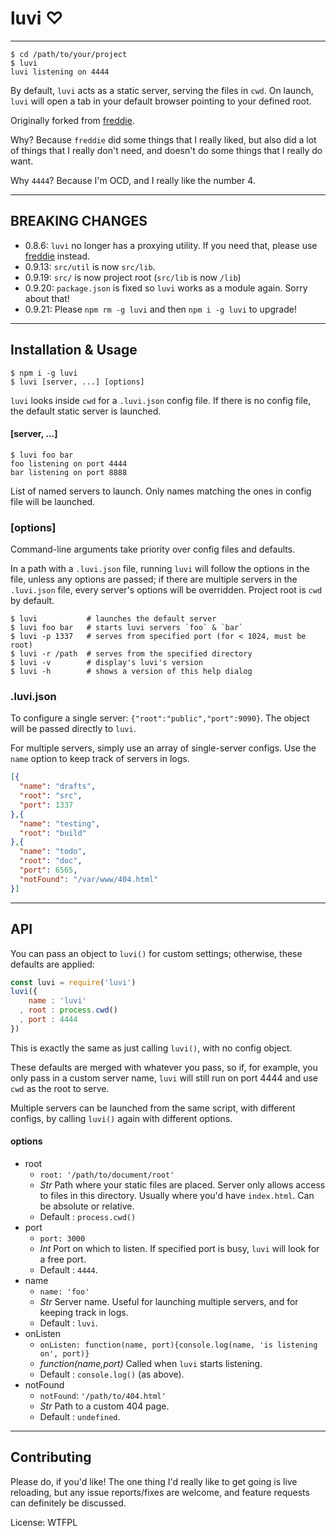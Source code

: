 # luvi ♡

--------

```shell
$ cd /path/to/your/project
$ luvi
luvi listening on 4444
```

By default, `luvi` acts as a static server, serving the files in `cwd`.
On launch, `luvi` will open a tab in your default browser pointing to your
defined root.

Originally forked from [freddie](http://npm.im/freddie).

Why? Because `freddie` did some things that I really liked, but also did a lot of
things that I really don't need, and doesn't do some things that I really do
want.

Why `4444`? Because I'm OCD, and I really like the number 4.

--------

## BREAKING CHANGES

* 0.8.6: `luvi` no longer has a proxying utility. If you need that, please use
  [freddie](http://npm.im/freddie) instead.
* 0.9.13: `src/util` is now `src/lib`.
* 0.9.19: `src/` is now project root (`src/lib` is now `/lib`)
* 0.9.20: `package.json` is fixed so `luvi` works as a module again. Sorry about that!
* 0.9.21: Please `npm rm -g luvi` and then `npm i -g luvi` to upgrade!

--------

## Installation & Usage

```shell
$ npm i -g luvi
$ luvi [server, ...] [options]
```

`luvi` looks inside `cwd` for a `.luvi.json` config file.
If there is no config file, the default static server is launched.

#### [server, ...]

```shell
$ luvi foo bar
foo listening on port 4444
bar listening on port 8888
```

List of named servers to launch. Only names matching the ones in config file
will be launched.

### [options]

Command-line arguments take priority over config files and defaults.

In a path with a `.luvi.json` file, running `luvi` will follow the options in
the file, unless any options are passed; if there are multiple servers in the
`.luvi.json` file, every server's options will be overridden. Project root is
`cwd` by default.

```shell
$ luvi           # launches the default server
$ luvi foo bar   # starts luvi servers `foo` & `bar`
$ luvi -p 1337   # serves from specified port (for < 1024, must be root)
$ luvi -r /path  # serves from the specified directory
$ luvi -v        # display's luvi's version
$ luvi -h        # shows a version of this help dialog
```

### .luvi.json

To configure a single server: `{"root":"public","port":9090}`.
The object will be passed directly to `luvi`.

For multiple servers, simply use an array of single-server configs.
Use the `name` option to keep track of servers in logs.

```json
[{
  "name": "drafts",
  "root": "src",
  "port": 1337
},{
  "name": "testing",
  "root": "build"
},{
  "name": "todo",
  "root": "doc",
  "port": 6565,
  "notFound": "/var/www/404.html"
}]
```

--------

## API

You can pass an object to `luvi()` for custom settings; otherwise, these
defaults are applied:

```javascript
const luvi = require('luvi')
luvi({
    name : 'luvi'
  , root : process.cwd()
  , port : 4444
})
```

This is exactly the same as just calling `luvi()`, with no config object.

These defaults are merged with whatever you pass, so if, for example, you only
pass in a custom server name, `luvi` will still run on port 4444 and use `cwd`
as the root to serve.

Multiple servers can be launched from the same script, with different configs,
by calling `luvi()` again with different options.

#### options

* root
  * `root: '/path/to/document/root'`
  * _Str_ Path where your static files are placed. Server only allows access to files in this directory.
    Usually where you'd have `index.html`. Can be absolute or relative.
  * Default : `process.cwd()`
* port
  * `port: 3000`
  * _Int_ Port on which to listen. If specified port is busy, `luvi` will look for a free port.
  * Default : `4444`.
* name
  * `name: 'foo'`
  * _Str_ Server name. Useful for launching multiple servers, and for keeping track in logs.
  * Default : `luvi`.
* onListen
  * `onListen: function(name, port){console.log(name, 'is listening on', port)}`
  * _function(name,port)_ Called when `luvi` starts listening.
  * Default : `console.log()` (as above).
* notFound
  * `notFound`: `'/path/to/404.html'`
  * _Str_ Path to a custom 404 page.
  * Default : `undefined`.

--------

## Contributing

Please do, if you'd like! The one thing I'd really like to get going is
live reloading, but any issue reports/fixes are welcome, and feature requests
can definitely be discussed.

License: WTFPL
